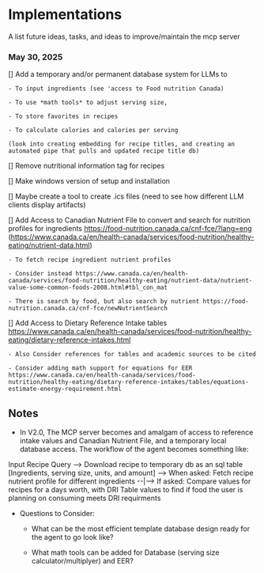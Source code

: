 # Implementations
A list future ideas, tasks, and ideas to improve/maintain the mcp server

### May 30, 2025
[] Add a temporary and/or permanent database system for LLMs to

    - To input ingredients (see 'access to Food nutrition Canada)

    - To use *math tools* to adjust serving size, 

    - To store favorites in recipes

    - To calculate calories and calories per serving 
    
    (look into creating embedding for recipe titles, and creating an automated pipe that pulls and updated recipe title db)

[] Remove nutritional information tag for recipes

[] Make windows version of setup and installation

[] Maybe create a tool to create .ics files (need to see how different LLM clients display artifacts)

[] Add Access to Canadian Nutrient File  to convert and search for nutrition profiles for ingredients https://food-nutrition.canada.ca/cnf-fce/?lang=eng (https://www.canada.ca/en/health-canada/services/food-nutrition/healthy-eating/nutrient-data.html)

    - To fetch recipe ingredient nutrient profiles
    
    - Consider instead https://www.canada.ca/en/health-canada/services/food-nutrition/healthy-eating/nutrient-data/nutrient-value-some-common-foods-2008.html#tbl_con_mat

    - There is search by food, but also search by nutrient https://food-nutrition.canada.ca/cnf-fce/newNutrientSearch

[] Add Access to Dietary Reference Intake tables https://www.canada.ca/en/health-canada/services/food-nutrition/healthy-eating/dietary-reference-intakes.html

    - Also Consider references for tables and academic sources to be cited

    - Consider adding math support for equations for EER https://www.canada.ca/en/health-canada/services/food-nutrition/healthy-eating/dietary-reference-intakes/tables/equations-estimate-energy-requirement.html



## Notes
* In V2.0, The MCP server becomes and amalgam of access to reference intake values and Canadian Nutrient File, and a temporary local database access. The workflow of the agent becomes something like:

Input Recipe Query --> Download recipe to temporary db as an sql table [Ingredients, serving size, units, and amount] --> When asked: Fetch recipe nutrient profile for different ingredients --|--> If asked: Compare values for recipes for a days worth, with DRI Table values to find if food the user is planning on consuming meets DRI requirments

* Questions to Consider:

    - What can be the most efficient template database design ready for the agent to go look like?

    - What math tools can be added for Database (serving size calculator/multiplyer) and EER?
    